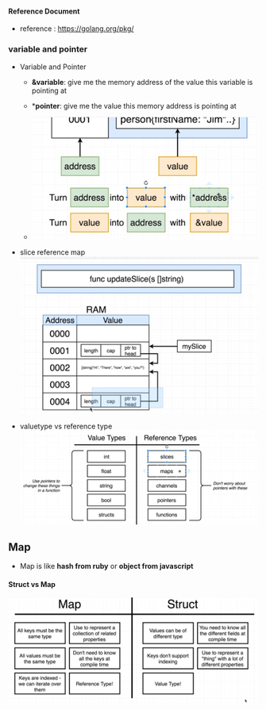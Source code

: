 


#### Reference Document
* reference : https://golang.org/pkg/


### variable and pointer
* Variable and Pointer

  * **&variable**: give me the memory address of the value this variable is pointing at
  * ***pointer**: give me the value this memory address is pointing at

  * ![Variable and Pointer](./resource/&variable_*pointer.png)

* slice reference map
![Slice reference map](./resource/slice_reference_map.png)

* valuetype vs reference type
![valuetype vs reference type](./resource/valuetype_reference_type.png)


## Map
* Map is like **hash from ruby** or **object from javascript**
#### Struct vs Map
![Struct vs Map](./resource/struct_map.png)